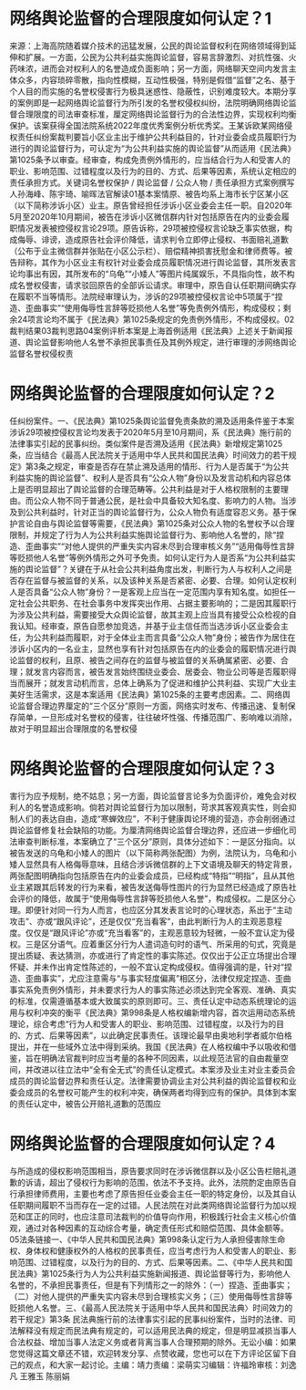 # 网络舆论监督的合理限度如何认定？1

来源：上海高院随着媒介技术的迅猛发展，公民的舆论监督权利在网络领域得到延伸和扩展。一方面，公民为公共利益实施舆论监督，容易言辞激烈、对抗性强、火药味浓，进而会对权利人的名誉造成负面影响；另一方面，网络聊天空间内发言主体众多，内容琐碎零散，指向性模糊，互动性极强，特别是假借“监督”之名、基于个人目的而实施的名誉权侵害行为极具迷惑性、隐蔽性，识别难度较大。本期分享的案例即是一起网络舆论监督行为所引发的名誉权侵权纠纷，法院明确网络舆论监督合理限度的司法审查标准，厘定网络舆论监督行为的合法性边界，实现权利均衡保护。该案获得全国法院系统2022年度优秀案例分析优秀奖。王某诉欧某网络侵权责任纠纷案裁判要旨小区业主出于维护公共利益目的，针对业委会成员履职行为进行的舆论监督行为，可认定为“为公共利益实施的舆论监督”从而适用《民法典》第1025条予以审查。经审查，构成免责例外情形的，应当结合行为人和受害人的职业、影响范围、过错程度以及行为的目的、方式、后果等因素，系统认定相应的责任承担方式。关键词名誉权保护 / 舆论监督 / 公众人物 / 责任承担方式案例撰写人孙海峰、陈宇琦、喻晖法官解读01基本案情原、被告均系上海市长宁区某小区（以下简称涉诉小区）业主。原告曾经担任涉诉小区业委会主任一职。自2020年5月至2020年10月期间，被告在涉诉小区微信群内针对包括原告在内的业委会履职情况发表被控侵权言论29项。原告诉称，29项被控侵权言论缺乏事实依据，构成侮辱、诽谤，造成原告社会评价降低，请求判令立即停止侵权、书面赔礼道歉（公布于业主微信群并张贴在小区公示栏）、赔偿精神损害抚慰金和律师费等。被告辩称，其作为小区业主有权针对业委会成员履职情况进行舆论监督，其所发表言论均事出有因，其所发布的“乌龟”“小矮人”等图片纯属娱乐，不具指向性，故不构成名誉权侵害，请求驳回原告的全部诉讼请求。审理中，原告自认任职期间确实存在履职不当等情形。法院经审理认为，涉诉的29项被控侵权言论中5项属于“捏造、歪曲事实”“使用侮辱性言辞等贬损他人名誉”等免责例外情形，构成侵权；剩余24项言论均不属于《民法典》第1025条规定的免责例外情形，不构成侵权。02裁判结果03裁判思路04案例评析本案是上海首例适用《民法典》上述关于新闻报道、舆论监督影响他人名誉不承担民事责任及其例外规定，进行审理的涉网络舆论监督名誉权侵权责

# 网络舆论监督的合理限度如何认定？2

任纠纷案件。一、《民法典》第1025条舆论监督免责条款的溯及适用条件鉴于本案涉诉29项被控侵权言论均发表于2020年5月至10月期间，系《民法典》施行前的法律事实引起的民事纠纷。类似案件是否溯及适用《民法典》新增规定第1025条，应当结合《最高人民法院关于适用中华人民共和国民法典〉时间效力的若干规定》第3条之规定，审查是否存在禁止溯及适用的情形、行为人是否属于“为公共利益实施的舆论监督”、权利人是否具有“公众人物”身份以及发言动机和内容总体上是否明显超出了舆论监督的合理范畴等。公共利益是对于人格权限制的主要理由。而公众人物不同于普通公民，是社会中具备较大知名度、影响力的人物。当涉及到公共利益时，针对正当的舆论监督行为，公众人物负有适度容忍义务。基于保护言论自由与舆论监督等需要，《民法典》第1025条对公众人物的名誉权予以合理限制，并规定了行为人为公共利益实施舆论监督行为、影响他人名誉的，除“捏造、歪曲事实”“对他人提供的严重失实内容未尽到合理审核义务”“适用侮辱性言辞等贬损他人名誉”等例外情形之外可予免责。如何认定行为人是否系“为公共利益实施的舆论监督”？关键在于从社会公共利益角度出发，判断行为人与权利人之间是否存在监督与被监督的关系，以及该种关系是否紧密、必要、合理。如何认定权利人是否具备“公众人物”身份？一是客观上应当在一定范围内享有知名度。如担任一定社会公共职务、在社会事务中发挥突出作用、占据主要影响的；二是因其履职行为涉及公共利益，需要接受大众舆论监督，故其主观上应当具有接受公众检视的自我认知。经审查，原告自愿参加竞选，并基于业主信任而当选涉诉小区业委会主任，为公共利益而履职，对于全体业主而言具备“公众人物”身份；被告作为居住在涉诉小区内的一名业主，显然也享有针对包括原告在内的业委会的履职情况进行舆论监督的权利，且原、被告之间存在的监督与被监督的关系确属紧密、必要、合理；就发言内容而言，被告发言始终围绕业委会、居委会、物业公司等是否履职得当而展开；就发言动机而言，总体上确系为了促进和维护公共利益、实现广大业主美好生活需求，这是本案适用《民法典》第1025条的主要考虑因素。二、网络舆论监督合理边界厘定的“三个区分”原则一方面，网络实时发布、传播迅速、复制保存简单，一旦形成对名誉权的侵害，往往破坏性强、传播范围广、影响难以消除，故对于明显超出合理限度的名誉权侵

# 网络舆论监督的合理限度如何认定？3

害行为应予规制，绝不姑息；另一方面，舆论监督言论多为负面评价，难免会对权利人的名誉造成影响。倘若对舆论监督行为加以限制，苛求其客观真实性，则会抑制人们的表达自由，造成“寒蝉效应”，不利于健康舆论环境的营造，亦会削弱通过舆论监督修复社会缺陷的功能。为厘清网络舆论监督合理边界，还应进一步细化司法审查判断标准，本案确立了“三个区分”原则，具体分述如下：一是区分指向。以被告发送的乌龟和小矮人的图片（以下简称两张配图）为例，法院认为，乌龟和小矮人显然具有人格侮辱意味，且结合涉诉微信群的上下文语境及聊天的特定背景，两张配图明确指向包括原告在内的业委会成员，已经构成“特指”“明指”，且从其他业主紧跟其后转发的行为来看，被告发送侮辱性图片的行为显然已经造成了原告社会评价的降低，故属于“使用侮辱性言辞等贬损他人名誉”，构成侵权。二是区分心理。即便针对同一行为人而言，也应区分其发表言论时的心理状态，系出于“主动攻击”、亦或“跟风评论”，还是仅仅“充当看客”，由此判断行为人的主观恶意程度。仅仅是“跟风评论”亦或“充当看客”的，主观恶意较为轻微，一般不宜认定为侵权。三是区分语气。应着重区分行为人遣词造句时的语气、所采用的句式，究竟是提出质疑、表达猜测，亦或进行了肯定性的事实陈述。仅仅出于公正立场提出合理怀疑、并未作出肯定性陈述的，一般不宜认定构成侵权。值得强调的是，针对“捏造、歪曲事实”，尤应注意需与“与事实轻度偏离”相区分，法律仅规定捏造、歪曲事实系免责例外情形，并未要求行为人的事实陈述必须达到完全客观、准确、真实的标准，仅需遵循基本或大致属实的原则即可。三、责任认定中动态系统理论的运用与权利冲突的衡平《民法典》第998条是人格权编新增内容，首次运用动态系统理论，综合考虑“行为人和受害人的职业、影响范围、过错程度，以及行为的目的、方式、后果等因素”，以此确定民事责任。该理论最早由奥地利学者威尔伯格提出，并在一些域外立法中得到采纳。我国《民法典》在人格权编中予以吸收和借鉴，旨在明确法官裁判时应当考量的各种不同因素，以此规范法官的自由裁量空间，并改进以往立法中“全有全无式”的责任认定模式。本案涉及业主对业主委员会成员的舆论监督边界和责任认定。法律需要协调业主对公共利益的舆论监督权和业委会成员的名誉权可能产生的权利冲突，确保两者均得到应有的保护。具体到本案的责任认定中，被告公开赔礼道歉的范围应

# 网络舆论监督的合理限度如何认定？4

与所造成的侵权影响范围相当，原告要求同时在涉诉微信群以及小区公告栏赔礼道歉的诉请，超出了侵权行为影响的范围，依法不予支持。此外，法院酌定由原告自行承担律师费用，主要也考虑了原告担任业委会主任一职的特定身份，以及其自认任职期间履职不当而存在一定的过错。人民法院在对此类网络舆论监督行为加以规范和匡正的同时，也应注意司法裁判的价值导向作用，积极践行社会主义核心价值观，通过对各种因素的互动综合考量，确定责任形式和赔偿范围、具体金额等。05法条链接一、《中华人民共和国民法典》第998条认定行为人承担侵害除生命权、身体权和健康权外的人格权的民事责任，应当考虑行为人和受害人的职业、影响范围、过错程度，以及行为的目的、方式、后果等因素。二、《中华人民共和国民法典》第1025条行为人为公共利益实施新闻报道、舆论监督等行为，影响他人名誉的，不承担民事责任，但是有下列情形之一的除外：（一）捏造、歪曲事实；（二）对他人提供的严重失实内容未尽到合理核实义务；（三）使用侮辱性言辞等贬损他人名誉。三、《最高人民法院关于适用中华人民共和国民法典〉时间效力的若干规定》第3条 民法典施行前的法律事实引起的民事纠纷案件，当时的法律、司法解释没有规定而民法典有规定的，可以适用民法典的规定，但是明显减损当事人合法权益、增加当事人法定义务或者背离当事人合理预期的除外。无讼小编：如果您觉得这篇文章还不错，欢迎转发分享、点赞收藏，您也可以在下方评论区留下自己的观点，和大家一起讨论。主编：靖力责编：梁萌实习编辑：许福玲审核：刘逸凡 王雅玉 陈丽娟

